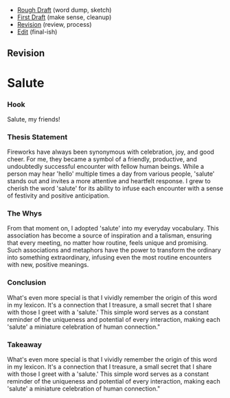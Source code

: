 - [Rough Draft](rough-draft.md) (word dump, sketch)
- [First Draft](first-draft.md) (make sense, cleanup)
- [Revision](revision.md) (review, process)
- [Edit](index.md) (final-ish)

## Revision

# Salute

### Hook

Salute, my friends!

### Thesis Statement

Fireworks have always been synonymous with celebration, joy, and good cheer. For me, they became a symbol of a friendly, productive, and undoubtedly successful encounter with fellow human beings. While a person may hear 'hello' multiple times a day from various people, 'salute' stands out and invites a more attentive and heartfelt response. I grew to cherish the word 'salute' for its ability to infuse each encounter with a sense of festivity and positive anticipation.

### The Whys

From that moment on, I adopted 'salute' into my everyday vocabulary. This association has become a source of inspiration and a talisman, ensuring that every meeting, no matter how routine, feels unique and promising. Such associations and metaphors have the power to transform the ordinary into something extraordinary, infusing even the most routine encounters with new, positive meanings.

### Conclusion

What's even more special is that I vividly remember the origin of this word in my lexicon. It's a connection that I treasure, a small secret that I share with those I greet with a 'salute.' This simple word serves as a constant reminder of the uniqueness and potential of every interaction, making each 'salute' a miniature celebration of human connection."

### Takeaway

What's even more special is that I vividly remember the origin of this word in my lexicon. It's a connection that I treasure, a small secret that I share with those I greet with a 'salute.' This simple word serves as a constant reminder of the uniqueness and potential of every interaction, making each 'salute' a miniature celebration of human connection."

